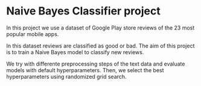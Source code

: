 # Naive Bayes Classifier project

In this project we use a dataset of Google Play store reviews of the 23 most popular mobile apps. 

In this dataset reviews are classified as good or bad. The aim of this project is to train a Naive Bayes model to classify new reviews.

We try with differente preprocessing steps of the text data and evaluate models with default hyperparameters. Then, we select the best hyperparameters using randomized grid search. 

  